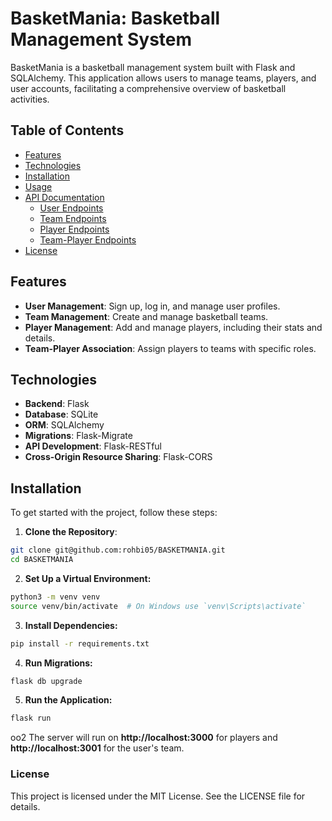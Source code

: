 # BasketMania: Basketball Management System

BasketMania is a basketball management system built with Flask and SQLAlchemy. This application allows users to manage teams, players, and user accounts, facilitating a comprehensive overview of basketball activities.

## Table of Contents

- [Features](#features)
- [Technologies](#technologies)
- [Installation](#installation)
- [Usage](#usage)
- [API Documentation](#api-documentation)
  - [User Endpoints](#user-endpoints)
  - [Team Endpoints](#team-endpoints)
  - [Player Endpoints](#player-endpoints)
  - [Team-Player Endpoints](#team-player-endpoints)
- [License](#license)

## Features

- **User Management**: Sign up, log in, and manage user profiles.
- **Team Management**: Create and manage basketball teams.
- **Player Management**: Add and manage players, including their stats and details.
- **Team-Player Association**: Assign players to teams with specific roles.

## Technologies

- **Backend**: Flask
- **Database**: SQLite
- **ORM**: SQLAlchemy
- **Migrations**: Flask-Migrate
- **API Development**: Flask-RESTful
- **Cross-Origin Resource Sharing**: Flask-CORS

## Installation

To get started with the project, follow these steps:

1. **Clone the Repository**:
```bash
git clone git@github.com:rohbi05/BASKETMANIA.git
cd BASKETMANIA
```
2. **Set Up a Virtual Environment:**
```bash
python3 -m venv venv
source venv/bin/activate  # On Windows use `venv\Scripts\activate`
```
3. **Install Dependencies:**
```bash
pip install -r requirements.txt
```
4. **Run Migrations:**
```bash
flask db upgrade
```
5. **Run the Application:**
```bash
flask run
```


oo2 The server will run on **http://localhost:3000** for players and **http://localhost:3001** for the user's team.

### License
This project is licensed under the MIT License. See the LICENSE file for details.
